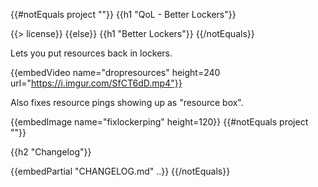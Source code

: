 {{#notEquals project ""}}
{{h1 "QoL - Better Lockers"}}

{{> license}}
{{else}}
{{h1 "Better Lockers"}}
{{/notEquals}}

Lets you put resources back in lockers.

{{embedVideo name="dropresources" height=240 url="https://i.imgur.com/SfCT6dD.mp4"}}

Also fixes resource pings showing up as "resource box".

{{embedImage name="fixlockerping" height=120}}
{{#notEquals project ""}}

{{h2 "Changelog"}}

{{embedPartial "CHANGELOG.md" ..}}
{{/notEquals}}
